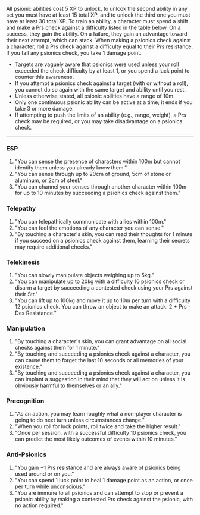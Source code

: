 All psionic abilities cost 5 XP to unlock, to unlcok the second ability in any set you must have at least 15 total XP, and to  unlock the third one you must have at least 30 total XP. To train an ability, a character must spend a shift and make a Prs check against a difficulty listed in the table below. On a success, they gain the ability. On a failure, they gain an advantage toward their next attempt, which can stack.
When making a psionics check against a character, roll a Prs check against a difficulty equal to their Prs resistance. If you fail any psionics check, you take 1 damage point.
- Targets are vaguely aware that psionics were used unless your roll exceeded the check difficulty by at least 1, or you spend a luck point to counter this awareness.
- If you attempt a psionics check against a target (with or without a roll), you cannot do so again with the same target and ability until you rest.
- Unless otherwise stated, all psionic abilities have a range of 10m.
- Only one continuous psionic ability can be active at a time; it ends if you take 3 or more damage.
- If attempting to push the limits of an ability (e.g., range, weight), a Prs check may be required, or you may take disadvantage on a psionics check.
---
### ESP
1. "You can sense the presence of characters within 100m but cannot identify them unless you already know them."
2. "You can sense through up to 20cm of ground, 5cm of stone or aluminum, or 2cm of steel."
3. "You can channel your senses through another character within 100m for up to 10 minutes by succeeding a psionics check against them."
### Telepathy
1. "You can telepathically communicate with allies within 100m."
2. "You can feel the emotions of any character you can sense."
3. "By touching a character's skin, you can read their thoughts for 1 minute if you succeed on a psionics check against them, learning their secrets may require additional checks."
### Telekinesis
1. "You can slowly manipulate objects weighing up to 5kg."
2. "You can manipulate up to 20kg with a difficulty 10 psionics check or disarm a target by succeeding a contested check using your Prs against their Str."
3. "You can lift up to 100kg and move it up to 10m per turn with a difficulty 12 psionics check. You can throw an object to make an attack: 2 + Prs - Dex Resistance."
### Manipulation
1. "By touching a character's skin, you can grant advantage on all social checks against them for 1 minute."
2. "By touching and succeeding a psionics check against a character, you can cause them to forget the last 10 seconds or all memories of your existence."
3. "By touching and succeeding a psionics check against a character, you can implant a suggestion in their mind that they will act on unless it is obviously harmful to themselves or an ally."
### Precognition
1. "As an action, you may learn roughly what a non-player character is going to do next turn unless circumstances change."
2. "When you roll for luck points, roll twice and take the higher result."
3. "Once per session, with a successful difficulty 10 psionics check, you can predict the most likely outcomes of events within 10 minutes."
### Anti-Psionics
1. "You gain +1 Prs resistance and are always aware of psionics being used around or on you."
2. "You can spend 1 luck point to heal 1 damage point as an action, or once per turn while unconscious."
3. "You are immune to all psionics and can attempt to stop or prevent a psionic ability by making a contested Prs check against the psionic, with no action required."